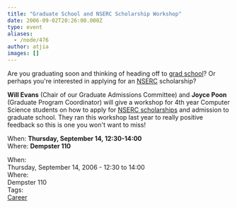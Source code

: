 ```yaml
---
title: "Graduate School and NSERC Scholarship Workshop"
date: 2006-09-02T20:26:00.000Z
type: event
aliases:
  - /node/476
author: atjia
images: []
---
```


<div class="field field-name-body field-type-text-with-summary field-label-hidden"><div class="field-items"><div class="field-item even"><p>Are you graduating soon and thinking of heading off to <a href="http://www.phdcomics.com/">grad school</a>?  Or perhaps you&apos;re interested in applying for an <a href="http://www.nserc-crsng.gc.ca/">NSERC</a> scholarship?</p>
<p><strong>Will Evans</strong> (Chair of our Graduate Admissions Committee) and <strong>Joyce Poon</strong> (Graduate Program Coordinator) will give a workshop for 4th year Computer Science students on how to apply for <a href="http://www.nserc-crsng.gc.ca/sf_e.asp?nav=sfnav&amp;lbi=pg">NSERC scholarships</a> and admission to graduate school.  They ran this workshop last year to really positive feedback so this is one you won&apos;t want to miss!</p>
<p>When: <strong>Thursday, September 14, 12:30-14:00</strong><br>
Where: <strong>Dempster 110</strong></p>
</div></div></div><div class="field field-name-field-dates field-type-datetime field-label-above"><div class="field-label">When:&#xA0;</div><div class="field-items"><div class="field-item even"><span class="date-display-single">Thursday, September 14, 2006 - <span class="date-display-range"><span class="date-display-start">12:30</span> to <span class="date-display-end">14:00</span></span></span></div></div></div><div class="field field-name-field-location field-type-text field-label-above"><div class="field-label">Where:&#xA0;</div><div class="field-items"><div class="field-item even">Dempster 110</div></div></div>    <footer>
    <div class="field field-name-field-tags field-type-taxonomy-term-reference field-label-above"><div class="field-label">Tags:&#xA0;</div><div class="field-items"><div class="field-item even"><a href="/career">Career</a></div></div></div>      </footer>